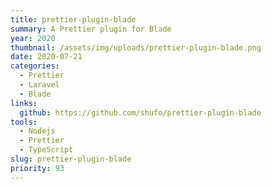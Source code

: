 ```yaml
---
title: prettier-plugin-blade
summary: A Prettier plugin for Blade
year: 2020
thumbnail: /assets/img/uploads/prettier-plugin-blade.png
date: 2020-07-21
categories:
  - Prettier
  - Laravel
  - Blade
links:
  github: https://github.com/shufo/prettier-plugin-blade
tools:
  - Nodejs
  - Prettier
  - TypeScript 
slug: prettier-plugin-blade
priority: 93
---
```

